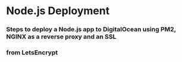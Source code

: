 # Node.js Deployment
### Steps to deploy a Node.js app to DigitalOcean using PM2, NGINX as a reverse proxy and an SSL
### from LetsEncrypt
